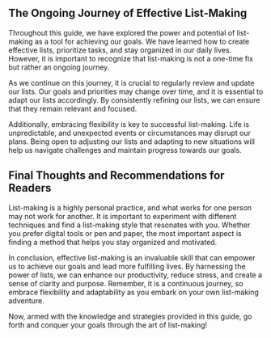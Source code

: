 
The Ongoing Journey of Effective List-Making
--------------------------------------------

Throughout this guide, we have explored the power and potential of list-making as a tool for achieving our goals. We have learned how to create effective lists, prioritize tasks, and stay organized in our daily lives. However, it is important to recognize that list-making is not a one-time fix but rather an ongoing journey.

As we continue on this journey, it is crucial to regularly review and update our lists. Our goals and priorities may change over time, and it is essential to adapt our lists accordingly. By consistently refining our lists, we can ensure that they remain relevant and focused.

Additionally, embracing flexibility is key to successful list-making. Life is unpredictable, and unexpected events or circumstances may disrupt our plans. Being open to adjusting our lists and adapting to new situations will help us navigate challenges and maintain progress towards our goals.

Final Thoughts and Recommendations for Readers
----------------------------------------------

List-making is a highly personal practice, and what works for one person may not work for another. It is important to experiment with different techniques and find a list-making style that resonates with you. Whether you prefer digital tools or pen and paper, the most important aspect is finding a method that helps you stay organized and motivated.

In conclusion, effective list-making is an invaluable skill that can empower us to achieve our goals and lead more fulfilling lives. By harnessing the power of lists, we can enhance our productivity, reduce stress, and create a sense of clarity and purpose. Remember, it is a continuous journey, so embrace flexibility and adaptability as you embark on your own list-making adventure.

Now, armed with the knowledge and strategies provided in this guide, go forth and conquer your goals through the art of list-making!